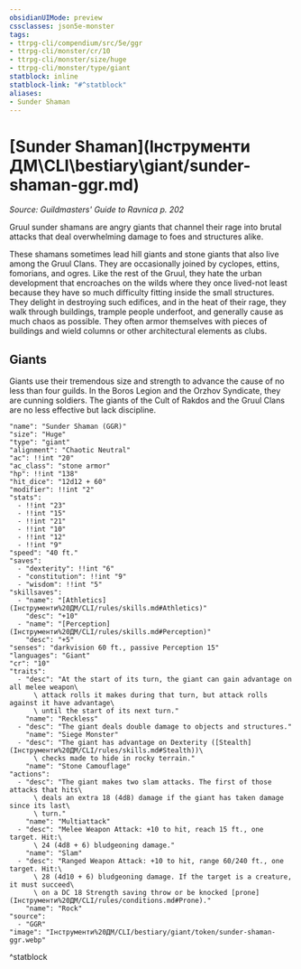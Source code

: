 ```yaml
---
obsidianUIMode: preview
cssclasses: json5e-monster
tags:
- ttrpg-cli/compendium/src/5e/ggr
- ttrpg-cli/monster/cr/10
- ttrpg-cli/monster/size/huge
- ttrpg-cli/monster/type/giant
statblock: inline
statblock-link: "#^statblock"
aliases:
- Sunder Shaman
---
```

# [Sunder Shaman](Інструменти ДМ\CLI\bestiary\giant/sunder-shaman-ggr.md)
*Source: Guildmasters' Guide to Ravnica p. 202*  

Gruul sunder shamans are angry giants that channel their rage into brutal attacks that deal overwhelming damage to foes and structures alike.

These shamans sometimes lead hill giants and stone giants that also live among the Gruul Clans. They are occasionally joined by cyclopes, ettins, fomorians, and ogres. Like the rest of the Gruul, they hate the urban development that encroaches on the wilds where they once lived-not least because they have so much difficulty fitting inside the small structures. They delight in destroying such edifices, and in the heat of their rage, they walk through buildings, trample people underfoot, and generally cause as much chaos as possible. They often armor themselves with pieces of buildings and wield columns or other architectural elements as clubs.

## Giants

Giants use their tremendous size and strength to advance the cause of no less than four guilds. In the Boros Legion and the Orzhov Syndicate, they are cunning soldiers. The giants of the Cult of Rakdos and the Gruul Clans are no less effective but lack discipline.

```statblock
"name": "Sunder Shaman (GGR)"
"size": "Huge"
"type": "giant"
"alignment": "Chaotic Neutral"
"ac": !!int "20"
"ac_class": "stone armor"
"hp": !!int "138"
"hit_dice": "12d12 + 60"
"modifier": !!int "2"
"stats":
  - !!int "23"
  - !!int "15"
  - !!int "21"
  - !!int "10"
  - !!int "12"
  - !!int "9"
"speed": "40 ft."
"saves":
  - "dexterity": !!int "6"
  - "constitution": !!int "9"
  - "wisdom": !!int "5"
"skillsaves":
  - "name": "[Athletics](Інструменти%20ДМ/CLI/rules/skills.md#Athletics)"
    "desc": "+10"
  - "name": "[Perception](Інструменти%20ДМ/CLI/rules/skills.md#Perception)"
    "desc": "+5"
"senses": "darkvision 60 ft., passive Perception 15"
"languages": "Giant"
"cr": "10"
"traits":
  - "desc": "At the start of its turn, the giant can gain advantage on all melee weapon\
      \ attack rolls it makes during that turn, but attack rolls against it have advantage\
      \ until the start of its next turn."
    "name": "Reckless"
  - "desc": "The giant deals double damage to objects and structures."
    "name": "Siege Monster"
  - "desc": "The giant has advantage on Dexterity ([Stealth](Інструменти%20ДМ/CLI/rules/skills.md#Stealth))\
      \ checks made to hide in rocky terrain."
    "name": "Stone Camouflage"
"actions":
  - "desc": "The giant makes two slam attacks. The first of those attacks that hits\
      \ deals an extra 18 (4d8) damage if the giant has taken damage since its last\
      \ turn."
    "name": "Multiattack"
  - "desc": "Melee Weapon Attack: +10 to hit, reach 15 ft., one target. Hit:\
      \ 24 (4d8 + 6) bludgeoning damage."
    "name": "Slam"
  - "desc": "Ranged Weapon Attack: +10 to hit, range 60/240 ft., one target. Hit:\
      \ 28 (4d10 + 6) bludgeoning damage. If the target is a creature, it must succeed\
      \ on a DC 18 Strength saving throw or be knocked [prone](Інструменти%20ДМ/CLI/rules/conditions.md#Prone)."
    "name": "Rock"
"source":
  - "GGR"
"image": "Інструменти%20ДМ/CLI/bestiary/giant/token/sunder-shaman-ggr.webp"
```
^statblock